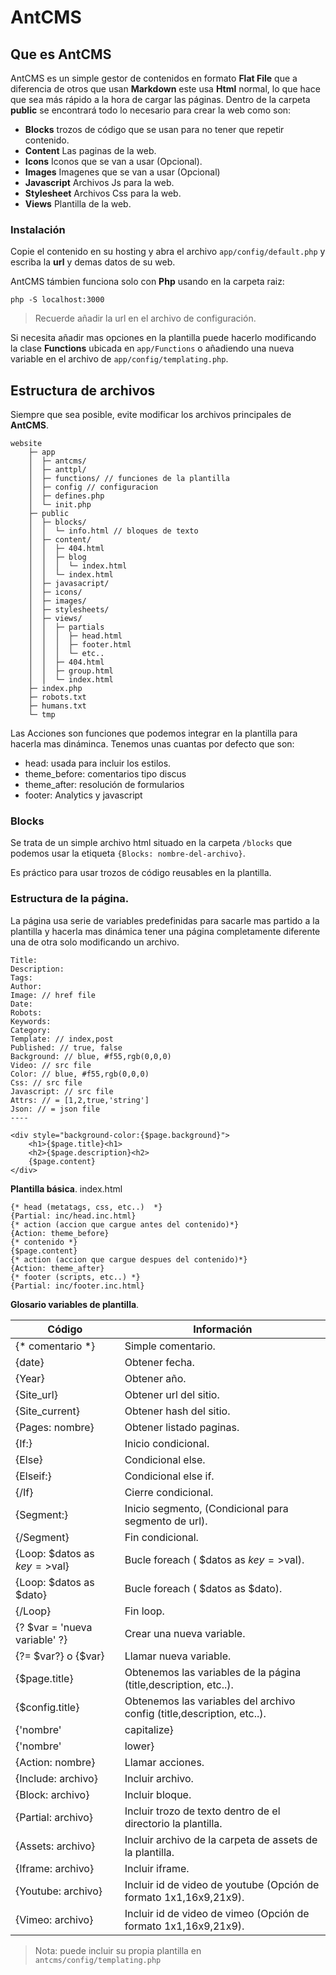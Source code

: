 # AntCMS

## Que es AntCMS

AntCMS es un simple gestor de contenidos en formato **Flat File** que a diferencia de otros que usan **Markdown** este usa **Html** normal, lo que hace que sea más rápido a la hora de cargar las páginas. Dentro de la carpeta **public** se encontrará todo lo necesario para crear la web como son:

- **Blocks** trozos de código que se usan para no tener que repetir contenido.
- **Content** Las paginas de la web.
- **Icons** Iconos que se van a usar (Opcional).
- **Images** Imagenes que se van a usar (Opcional)
- **Javascript** Archivos Js para la web.
- **Stylesheet** Archivos Css para la web.
- **Views** Plantilla de la web.

### Instalación

Copie el contenido en su hosting y abra el archivo ```app/config/default.php``` y escriba la **url** y demas datos de su web.

AntCMS támbien funciona solo con **Php** usando en la carpeta raiz: 

    php -S localhost:3000

> Recuerde añadir la url en el archivo de configuración.


Si necesita añadir mas opciones en la plantilla puede hacerlo modificando la clase **Functions** ubicada en ```app/Functions``` o añadiendo una nueva variable en el archivo de ```app/config/templating.php```.


## Estructura de archivos

Siempre que sea posible, evite modificar los archivos principales de **AntCMS**.

    website
        ├─ app
        │  ├─ antcms/
        │  ├─ anttpl/
        │  ├─ functions/ // funciones de la plantilla
        │  ├─ config // configuracion
        │  ├─ defines.php
        │  └─ init.php
        ├─ public
        │  ├─ blocks/
        │  │  └─ info.html // bloques de texto 
        │  ├─ content/
        │  │  ├─ 404.html
        │  │  ├─ blog
        │  │  │  └─ index.html
        │  │  └─ index.html
        │  ├─ javasacript/
        │  ├─ icons/
        │  ├─ images/
        │  ├─ stylesheets/
        │  ├─ views/
        │  │  ├─ partials
        │  │  │  ├─ head.html
        │  │  │  ├─ footer.html
        │  │  │  └─ etc..
        │  │  ├─ 404.html
        │  │  ├─ group.html
        │  │  └─ index.html
        ├─ index.php
        ├─ robots.txt
        ├─ humans.txt
        └─ tmp

Las Acciones son funciones que podemos integrar en la plantilla para hacerla mas dináminca. Tenemos unas cuantas por defecto que son:

- head: usada para incluir los estilos.
- theme_before: comentarios tipo discus
- theme_after: resolución de formularios
- footer: Analytics y javascript

### Blocks

Se trata de un simple archivo html situado en la carpeta ```/blocks``` que podemos usar la etiqueta ```{Blocks: nombre-del-archivo}```.

Es práctico para usar trozos de código reusables en la plantilla.

### Estructura de la página.

La página usa serie de variables predefinidas para sacarle mas partido a la plantilla y hacerla mas dinámica tener una página completamente diferente una de otra solo modificando un archivo.

    Title:
    Description:
    Tags:
    Author:
    Image: // href file
    Date:
    Robots:
    Keywords:
    Category:
    Template: // index,post
    Published: // true, false
    Background: // blue, #f55,rgb(0,0,0)
    Video: // src file
    Color: // blue, #f55,rgb(0,0,0)
    Css: // src file
    Javascript: // src file
    Attrs: // = [1,2,true,'string']
    Json: // = json file
    ----

    <div style="background-color:{$page.background}">
        <h1>{$page.title}<h1>
        <h2>{$page.description}<h2>
        {$page.content}
    </div>

 

**Plantilla básica**. index.html

    {* head (metatags, css, etc..)  *}
    {Partial: inc/head.inc.html}
    {* action (accion que cargue antes del contenido)*}
    {Action: theme_before}
    {* contenido *}
    {$page.content}
    {* action (accion que cargue despues del contenido)*}
    {Action: theme_after}
    {* footer (scripts, etc..) *}
    {Partial: inc/footer.inc.html}

**Glosario variables de plantilla**.

| Código	| Información |
| --------- | ----------- |
| {* comentario *}	| Simple comentario. |
| {date}	| Obtener fecha. |
| {Year}	| Obtener año. |
| {Site_url}	| Obtener url del sitio. |
| {Site_current}	| Obtener hash del sitio. |
| {Pages: nombre}	| Obtener listado paginas. |
| {If:}	| Inicio condicional. |
| {Else}	| Condicional else. |
| {Elseif:}	| Condicional else if. |
| {/If}	| Cierre condicional. |
| {Segment:}	| Inicio segmento, (Condicional para segmento de url). |
| {/Segment}	| Fin condicional. |
| {Loop: $datos as $key=>$val}	| Bucle foreach ( $datos as $key=>$val). |
| {Loop: $datos as $dato}	| Bucle foreach ( $datos as $dato). |
| {/Loop}	| Fin loop. |
| {? $var = 'nueva variable' ?}	| Crear una nueva variable. |
| {?= $var?} o {$var}	| Llamar nueva variable. |
| {$page.title}	| Obtenemos las variables de la página (title,description, etc..). |
| {$config.title}	| Obtenemos las variables del archivo config (title,description, etc..). |
| {'nombre'|capitalize}	| Capitalizar texto. |
| {'nombre'|lower}	| Descapitalizar. |
| {Action: nombre}	| Llamar acciones. |
| {Include: archivo}	| Incluir archivo. |
| {Block: archivo}	| Incluir bloque. |
| {Partial: archivo}	| Incluir trozo de texto dentro de el directorio la plantilla. |
| {Assets: archivo}	| Incluir archivo de la carpeta de assets de la plantilla. |
| {Iframe: archivo}	| Incluir iframe. |
| {Youtube: archivo}	| Incluir id de video de youtube (Opción de formato 1x1,16x9,21x9). |
| {Vimeo: archivo}	| Incluir id de video de vimeo (Opción de formato 1x1,16x9,21x9). |

> Nota: puede incluir su propia plantilla en ```antcms/config/templating.php```